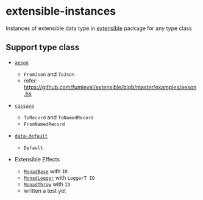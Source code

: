 # extensible-instances

Instances of extensible data type in [extensible](https://hackage.haskell.org/package/extensible) package for any type class

## Support type class

- [`aeson`](https://hackage.haskell.org/package/aeson)
    - `FromJson` and `ToJson`
    - refer: https://github.com/fumieval/extensible/blob/master/examples/aeson.hs
- [`cassava`](https://hackage.haskell.org/package/cassava)
    - `ToRecord` and `ToNamedRecord`
    - `FromNamedRecord`
- [`data-default`](https://hackage.haskell.org/package/data-default)
    - `Default`

- Extensible Effects
    - [`MonadBase`](https://hackage.haskell.org/package/transformers-base/docs/Control-Monad-Base.html#t:MonadBase) with `IO`
    - [`MonadLogger`](https://hackage.haskell.org/package/monad-logger/docs/Control-Monad-Logger.html#t:MonadLogger) with `LoggerT IO`
    - [`MonadThrow`](https://hackage.haskell.org/package/exceptions/docs/Control-Monad-Catch.html#t:MonadThrow) with `IO`
    - written a test yet
